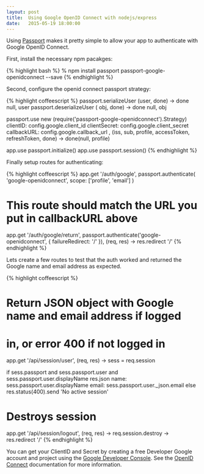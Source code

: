 ```yaml
---
layout: post
title:  Using Google OpenID Connect with nodejs/express
date:   2015-05-19 18:00:00
---
```


Using [Passport][passport] makes it pretty simple to allow your app
to authenticate with Google OpenID Connect.

First, install the necessary npm pacakges:

{% highlight bash %}
% npm install passport passport-google-openidconnect --save
{% endhighlight %}

Second, configure the openid connect passport strategy:

{% highlight coffeescript %}
passport.serializeUser   (user, done) -> done null, user
passport.deserializeUser ( obj, done) -> done null, obj

passport.use new (require('passport-google-openidconnect').Strategy)
    clientID:     config.google.client_id
    clientSecret: config.google.client_secret
    callbackURL:  config.google.callback_url
  , (iss, sub, profile, accessToken, refreshToken, done) ->
    done(null, profile)

app.use passport.initialize()
app.use passport.session()
{% endhighlight %}

Finally setup routes for authenticating:

{% highlight coffeescript %}
app.get '/auth/google', passport.authenticate(
  'google-openidconnect', scope: ['profile', 'email']
)

# This route should match the URL you put in callbackURL above
app.get '/auth/google/return',
  passport.authenticate('google-openidconnect', { failureRedirect: '/' }),
  (req, res) ->
    res.redirect '/'
{% endhighlight %}

Lets create a few routes to test that the auth worked and returned
the Google name and email address as expected.

{% highlight coffeescript %}
# Return JSON object with Google name and email address if logged
# in, or error 400 if not logged in
app.get '/api/session/user', (req, res) ->
  sess = req.session

  if sess.passport and sess.passport.user and sess.passport.user.displayName
    res.json
      name:  sess.passport.user.displayName
      email: sess.passport.user._json.email
  else
    res.status(400).send 'No active session'

# Destroys session
app.get '/api/session/logout', (req, res) ->
  req.session.destroy ->
    res.redirect '/'
{% endhighlight %}

You can get your ClientID and Secret by creating a free Developer
Google account and project using the [Google Developer
Console][google-dev]. See the [OpenID Connect][connect] documentation
for more information.

[passport]:   http://passportjs.org/
[google-dev]: https://console.developers.google.com
[connect]:    https://developers.google.com/accounts/cookbook/technologies/OpenID-Connect
